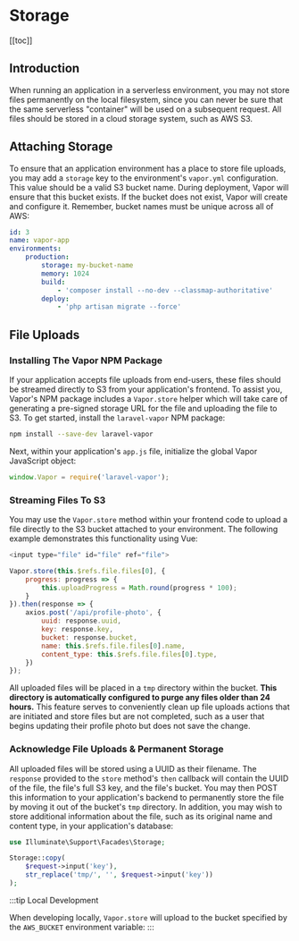 # Storage

[[toc]]

## Introduction

When running an application in a serverless environment, you may not store files permanently on the local filesystem, since you can never be sure that the same serverless "container" will be used on a subsequent request. All files should be stored in a cloud storage system, such as AWS S3.

## Attaching Storage

To ensure that an application environment has a place to store file uploads, you may add a `storage` key to the environment's `vapor.yml` configuration. This value should be a valid S3 bucket name. During deployment, Vapor will ensure that this bucket exists. If the bucket does not exist, Vapor will create and configure it. Remember, bucket names must be unique across all of AWS:

```yaml
id: 3
name: vapor-app
environments:
    production:
        storage: my-bucket-name
        memory: 1024
        build:
            - 'composer install --no-dev --classmap-authoritative'
        deploy:
            - 'php artisan migrate --force'
```

## File Uploads

### Installing The Vapor NPM Package

If your application accepts file uploads from end-users, these files should be streamed directly to S3 from your application's frontend. To assist you, Vapor's NPM package includes a `Vapor.store` helper which will take care of generating a pre-signed storage URL for the file and uploading the file to S3. To get started, install the `laravel-vapor` NPM package:

```bash
npm install --save-dev laravel-vapor
```

Next, within your application's `app.js` file, initialize the global Vapor JavaScript object:

```js
window.Vapor = require('laravel-vapor');
```

### Streaming Files To S3

You may use the `Vapor.store` method within your frontend code to upload a file directly to the S3 bucket attached to your environment. The following example demonstrates this functionality using Vue:

```js
<input type="file" id="file" ref="file">

Vapor.store(this.$refs.file.files[0], {
    progress: progress => {
        this.uploadProgress = Math.round(progress * 100);
    }
}).then(response => {
    axios.post('/api/profile-photo', {
        uuid: response.uuid,
        key: response.key,
        bucket: response.bucket,
        name: this.$refs.file.files[0].name,
        content_type: this.$refs.file.files[0].type,
    })
});
````

All uploaded files will be placed in a `tmp` directory within the bucket. **This directory is automatically configured to purge any files older than 24 hours.** This feature serves to conveniently clean up file uploads actions that are initiated and store files but are not completed, such as a user that begins updating their profile photo but does not save the change.

### Acknowledge File Uploads & Permanent Storage

All uploaded files will be stored using a UUID as their filename. The `response` provided to the `store` method's `then` callback will contain the UUID of the file, the file's full S3 key, and the file's bucket. You may then POST this information to your application's backend to permanently store the file by moving it out of the bucket's `tmp` directory. In addition, you may wish to store additional information about the file, such as its original name and content type, in your application's database:

```php
use Illuminate\Support\Facades\Storage;

Storage::copy(
    $request->input('key'),
    str_replace('tmp/', '', $request->input('key'))
);
```

:::tip Local Development

When developing locally, `Vapor.store` will upload to the bucket specified by the `AWS_BUCKET` environment variable:
:::
